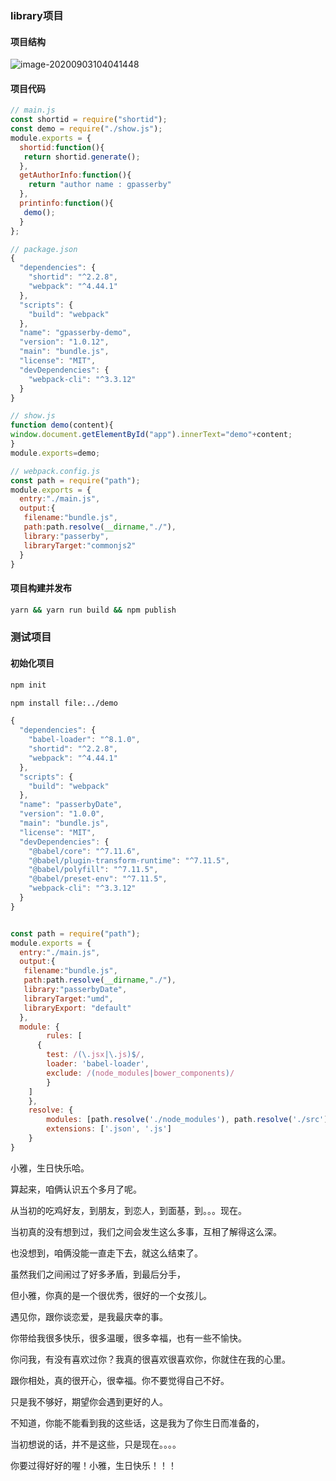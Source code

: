### library项目

#### 项目结构

![image-20200903104041448](/Users/passerby/Library/Application%20Support/typora-user-images/image-20200903104041448.png)

#### 项目代码

```js
// main.js
const shortid = require("shortid");
const demo = require("./show.js");
module.exports = {
  shortid:function(){
   return shortid.generate();
  },
  getAuthorInfo:function(){
  	return "author name : gpasserby"
  },
  printinfo:function(){
   demo();
  }
};

// package.json
{
  "dependencies": {
    "shortid": "^2.2.8",
    "webpack": "^4.44.1"
  },
  "scripts": {
    "build": "webpack"
  },
  "name": "gpasserby-demo",
  "version": "1.0.12",
  "main": "bundle.js",
  "license": "MIT",
  "devDependencies": {
    "webpack-cli": "^3.3.12"
  }
}

// show.js
function demo(content){
window.document.getElementById("app").innerText="demo"+content;
}
module.exports=demo;

// webpack.config.js
const path = require("path");
module.exports = {
  entry:"./main.js",
  output:{
   filename:"bundle.js",
   path:path.resolve(__dirname,"./"),
   library:"passerby",
   libraryTarget:"commonjs2"
  }
}
```

#### 项目构建并发布

```bash
yarn && yarn run build && npm publish
```

### 测试项目

#### 初始化项目

```bash
npm init

npm install file:../demo
```







```js
{
  "dependencies": {
    "babel-loader": "^8.1.0",
    "shortid": "^2.2.8",
    "webpack": "^4.44.1"
  },
  "scripts": {
    "build": "webpack"
  },
  "name": "passerbyDate",
  "version": "1.0.0",
  "main": "bundle.js",
  "license": "MIT",
  "devDependencies": {
    "@babel/core": "^7.11.6",
    "@babel/plugin-transform-runtime": "^7.11.5",
    "@babel/polyfill": "^7.11.5",
    "@babel/preset-env": "^7.11.5",
    "webpack-cli": "^3.3.12"
  }
}


const path = require("path");
module.exports = {
  entry:"./main.js",
  output:{
   filename:"bundle.js",
   path:path.resolve(__dirname,"./"),
   library:"passerbyDate",
   libraryTarget:"umd",
   libraryExport: "default"
  },
  module: {
		rules: [
      {
        test: /(\.jsx|\.js)$/,
        loader: 'babel-loader',
        exclude: /(node_modules|bower_components)/
    	}
    ]
	},
	resolve: {
	    modules: [path.resolve('./node_modules'), path.resolve('./src')],
	    extensions: ['.json', '.js']
	}
}

```



小雅，生日快乐哈。<br />

算起来，咱俩认识五个多月了呢。<br />

从当初的吃鸡好友，到朋友，到恋人，到面基，到。。。现在。<br />

当初真的没有想到过，我们之间会发生这么多事，互相了解得这么深。<br />

也没想到，咱俩没能一直走下去，就这么结束了。<br />

虽然我们之间闹过了好多矛盾，到最后分手，<br />

但小雅，你真的是一个很优秀，很好的一个女孩儿。<br />

遇见你，跟你谈恋爱，是我最庆幸的事。<br />

你带给我很多快乐，很多温暖，很多幸福，也有一些不愉快。<br />

你问我，有没有喜欢过你？我真的很喜欢很喜欢你，你就住在我的心里。<br />

跟你相处，真的很开心，很幸福。你不要觉得自己不好。<br />

只是我不够好，期望你会遇到更好的人。<br />

不知道，你能不能看到我的这些话，这是我为了你生日而准备的，<br />

当初想说的话，并不是这些，只是现在。。。。<br />

你要过得好好的喔！小雅，生日快乐！！！<br />
